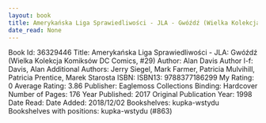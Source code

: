 ```yaml
---
layout: book
title: Amerykańska Liga Sprawiedliwości - JLA - Gwóźdź (Wielka Kolekcja Komiksów DC Comics,  no. 29)
date_read: None
---
```


Book Id: 36329446
Title: Amerykańska Liga Sprawiedliwości - JLA: Gwóźdź (Wielka Kolekcja Komiksów DC Comics, #29)
Author: Alan Davis
Author l-f: Davis, Alan
Additional Authors: Jerry Siegel, Mark Farmer, Patricia Mulvihill, Patricia Prentice, Marek Starosta
ISBN: 
ISBN13: 9788377186299
My Rating: 0
Average Rating: 3.86
Publisher: Eaglemoss Collections
Binding: Hardcover
Number of Pages: 176
Year Published: 2017
Original Publication Year: 1998
Date Read: 
Date Added: 2018/12/02
Bookshelves: kupka-wstydu
Bookshelves with positions: kupka-wstydu (#863)

